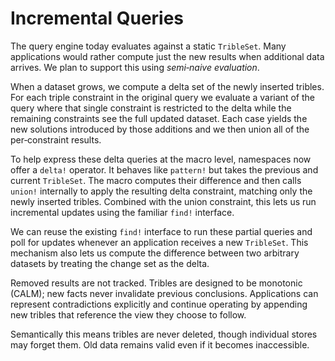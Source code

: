 # Incremental Queries

The query engine today evaluates against a static `TribleSet`. Many
applications would rather compute just the new results when additional
data arrives. We plan to support this using *semi‑naive evaluation*.

When a dataset grows, we compute a delta set of the newly inserted
tribles. For each triple constraint in the original query we evaluate a
variant of the query where that single constraint is restricted to the
delta while the remaining constraints see the full updated dataset. Each
case yields the new solutions introduced by those additions and we then
union all of the per‑constraint results.

To help express these delta queries at the macro level, namespaces now
offer a `delta!` operator. It behaves like `pattern!` but takes the
previous and current `TribleSet`. The macro computes their difference
and then calls `union!` internally to apply the resulting delta
constraint, matching only the newly inserted tribles. Combined with the
union constraint, this lets us run incremental updates using the familiar
`find!` interface.

We can reuse the existing `find!` interface to run these partial queries
and poll for updates whenever an application receives a new `TribleSet`.
This mechanism also lets us compute the difference between two arbitrary
datasets by treating the change set as the delta.

Removed results are not tracked. Tribles are designed to be monotonic
(CALM); new facts never invalidate previous conclusions. Applications can
represent contradictions explicitly and continue operating by appending
new tribles that reference the view they choose to follow.

Semantically this means tribles are never deleted, though individual
stores may forget them. Old data remains valid even if it becomes
inaccessible.
